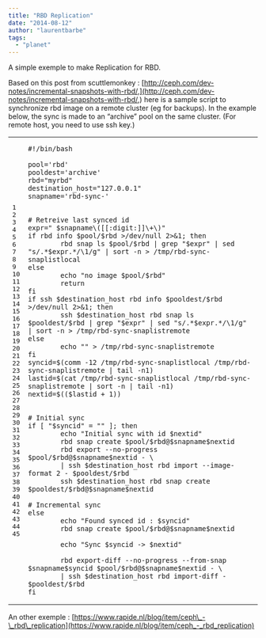 ```yaml
---
title: "RBD Replication"
date: "2014-08-12"
author: "laurentbarbe"
tags: 
  - "planet"
---
```


A simple exemple to make Replication for RBD.

Based on this post from scuttlemonkey : [http://ceph.com/dev-notes/incremental-snapshots-with-rbd/,](http://ceph.com/dev-notes/incremental-snapshots-with-rbd/,) here is a sample script to synchronize rbd image on a remote cluster (eg for backups). In the example below, the sync is made to an “archive” pool on the same cluster. (For remote host, you need to use ssh key.)

<table><tbody><tr><td class="gutter"><pre class="line-numbers"><span class="line-number">1</span>
<span class="line-number">2</span>
<span class="line-number">3</span>
<span class="line-number">4</span>
<span class="line-number">5</span>
<span class="line-number">6</span>
<span class="line-number">7</span>
<span class="line-number">8</span>
<span class="line-number">9</span>
<span class="line-number">10</span>
<span class="line-number">11</span>
<span class="line-number">12</span>
<span class="line-number">13</span>
<span class="line-number">14</span>
<span class="line-number">15</span>
<span class="line-number">16</span>
<span class="line-number">17</span>
<span class="line-number">18</span>
<span class="line-number">19</span>
<span class="line-number">20</span>
<span class="line-number">21</span>
<span class="line-number">22</span>
<span class="line-number">23</span>
<span class="line-number">24</span>
<span class="line-number">25</span>
<span class="line-number">26</span>
<span class="line-number">27</span>
<span class="line-number">28</span>
<span class="line-number">29</span>
<span class="line-number">30</span>
<span class="line-number">31</span>
<span class="line-number">32</span>
<span class="line-number">33</span>
<span class="line-number">34</span>
<span class="line-number">35</span>
<span class="line-number">36</span>
<span class="line-number">37</span>
<span class="line-number">38</span>
<span class="line-number">39</span>
<span class="line-number">40</span>
<span class="line-number">41</span>
<span class="line-number">42</span>
<span class="line-number">43</span>
<span class="line-number">44</span>
<span class="line-number">45</span>
</pre></td><td class="code"><pre><code class="bash"><span class="line"><span class="c">#!/bin/bash</span>
</span><span class="line">
</span><span class="line"><span class="nv">pool</span><span class="o">=</span><span class="s1">'rbd'</span>
</span><span class="line"><span class="nv">pooldest</span><span class="o">=</span><span class="s1">'archive'</span>
</span><span class="line"><span class="nv">rbd</span><span class="o">=</span><span class="s2">"myrbd"</span>
</span><span class="line"><span class="nv">destination_host</span><span class="o">=</span><span class="s2">"127.0.0.1"</span>
</span><span class="line"><span class="nv">snapname</span><span class="o">=</span><span class="s1">'rbd-sync-'</span>
</span><span class="line">
</span><span class="line">
</span><span class="line"><span class="c"># Retreive last synced id</span>
</span><span class="line"><span class="nv">expr</span><span class="o">=</span><span class="s2">" $snapname\([[:digit:]]\+\)"</span>
</span><span class="line"><span class="k">if </span>rbd info <span class="nv">$pool</span>/<span class="nv">$rbd</span> &gt;/dev/null 2&gt;&amp;1; <span class="k">then</span>
</span><span class="line"><span class="k">        </span>rbd snap ls <span class="nv">$pool</span>/<span class="nv">$rbd</span> | grep <span class="s2">"$expr"</span> | sed  <span class="s2">"s/.*$expr.*/\1/g"</span> | sort -n &gt; /tmp/rbd-sync-snaplistlocal
</span><span class="line"><span class="k">else</span>
</span><span class="line"><span class="k">        </span><span class="nb">echo</span> <span class="s2">"no image $pool/$rbd"</span>
</span><span class="line">        <span class="k">return</span>
</span><span class="line"><span class="k">fi</span>
</span><span class="line"><span class="k">if </span>ssh <span class="nv">$destination_host</span> rbd info <span class="nv">$pooldest</span>/<span class="nv">$rbd</span> &gt;/dev/null 2&gt;&amp;1; <span class="k">then</span>
</span><span class="line"><span class="k">        </span>ssh <span class="nv">$destination_host</span> rbd snap ls <span class="nv">$pooldest</span>/<span class="nv">$rbd</span> | grep <span class="s2">"$expr"</span> | sed <span class="s2">"s/.*$expr.*/\1/g"</span> | sort -n &gt; /tmp/rbd-sync-snaplistremote
</span><span class="line"><span class="k">else</span>
</span><span class="line"><span class="k">        </span><span class="nb">echo</span> <span class="s2">""</span> &gt; /tmp/rbd-sync-snaplistremote
</span><span class="line"><span class="k">fi</span>
</span><span class="line"><span class="nv">syncid</span><span class="o">=</span><span class="k">$(</span>comm -12 /tmp/rbd-sync-snaplistlocal /tmp/rbd-sync-snaplistremote | tail -n1<span class="k">)</span>
</span><span class="line"><span class="nv">lastid</span><span class="o">=</span><span class="k">$(</span>cat /tmp/rbd-sync-snaplistlocal /tmp/rbd-sync-snaplistremote | sort -n | tail -n1<span class="k">)</span>
</span><span class="line"><span class="nv">nextid</span><span class="o">=</span><span class="k">$((</span><span class="nv">$lastid</span> <span class="o">+</span> <span class="m">1</span><span class="k">))</span>
</span><span class="line">
</span><span class="line">
</span><span class="line"><span class="c"># Initial sync</span>
</span><span class="line"><span class="k">if</span> <span class="o">[</span> <span class="s2">"$syncid"</span> <span class="o">=</span> <span class="s2">""</span> <span class="o">]</span>; <span class="k">then</span>
</span><span class="line"><span class="k">        </span><span class="nb">echo</span> <span class="s2">"Initial sync with id $nextid"</span>
</span><span class="line">        rbd snap create <span class="nv">$pool</span>/<span class="nv">$rbd</span>@<span class="nv">$snapname$nextid</span>
</span><span class="line">        rbd <span class="nb">export</span> --no-progress <span class="nv">$pool</span>/<span class="nv">$rbd</span>@<span class="nv">$snapname$nextid</span> - <span class="se">\</span>
</span><span class="line">        | ssh <span class="nv">$destination_host</span> rbd import --image-format 2 - <span class="nv">$pooldest</span>/<span class="nv">$rbd</span>
</span><span class="line">        ssh <span class="nv">$destination_host</span> rbd snap create <span class="nv">$pooldest</span>/<span class="nv">$rbd</span>@<span class="nv">$snapname$nextid</span>
</span><span class="line">
</span><span class="line"><span class="c"># Incremental sync</span>
</span><span class="line"><span class="k">else</span>
</span><span class="line"><span class="k">        </span><span class="nb">echo</span> <span class="s2">"Found synced id : $syncid"</span>
</span><span class="line">        rbd snap create <span class="nv">$pool</span>/<span class="nv">$rbd</span>@<span class="nv">$snapname$nextid</span>
</span><span class="line">
</span><span class="line">        <span class="nb">echo</span> <span class="s2">"Sync $syncid -&gt; $nextid"</span>
</span><span class="line">
</span><span class="line">        rbd <span class="nb">export</span>-diff --no-progress --from-snap <span class="nv">$snapname$syncid</span> <span class="nv">$pool</span>/<span class="nv">$rbd</span>@<span class="nv">$snapname$nextid</span> - <span class="se">\</span>
</span><span class="line">        | ssh <span class="nv">$destination_host</span> rbd import-diff - <span class="nv">$pooldest</span>/<span class="nv">$rbd</span>
</span><span class="line"><span class="k">fi</span>
</span></code></pre></td></tr></tbody></table>

An other exemple : [https://www.rapide.nl/blog/item/ceph\_-\_rbd\_replication](https://www.rapide.nl/blog/item/ceph_-_rbd_replication)
